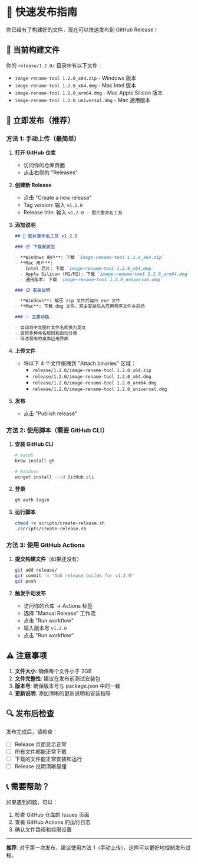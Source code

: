 # 🚀 快速发布指南

你已经有了构建好的文件，现在可以快速发布到 GitHub Release！

## 📁 当前构建文件

你的 `release/1.2.0/` 目录中有以下文件：

- `image-rename-tool 1.2.0_x64.zip` - Windows 版本
- `image-rename-tool 1.2.0_x64.dmg` - Mac Intel 版本
- `image-rename-tool 1.2.0_arm64.dmg` - Mac Apple Silicon 版本
- `image-rename-tool 1.2.0_universal.dmg` - Mac 通用版本

## 🎯 立即发布（推荐）

### 方法 1: 手动上传（最简单）

1. **打开 GitHub 仓库**
   - 访问你的仓库页面
   - 点击右侧的 "Releases"

2. **创建新 Release**
   - 点击 "Create a new release"
   - Tag version: 输入 `v1.2.0`
   - Release title: 输入 `v1.2.0 - 图片重命名工具`

3. **添加说明**

   ```markdown
   ## 🎉 图片重命名工具 v1.2.0

   ### 📦 下载安装包

   - **Windows 用户**: 下载 `image-rename-tool 1.2.0_x64.zip`
   - **Mac 用户**:
     - Intel 芯片: 下载 `image-rename-tool 1.2.0_x64.dmg`
     - Apple Silicon (M1/M2): 下载 `image-rename-tool 1.2.0_arm64.dmg`
     - 通用版本: 下载 `image-rename-tool 1.2.0_universal.dmg`

   ### 📋 安装说明

   - **Windows**: 解压 zip 文件后运行 exe 文件
   - **Mac**: 下载 dmg 文件，双击安装后从应用程序文件夹启动

   ### ✨ 主要功能

   - 自动将中文图片文件名转换为英文
   - 支持多种命名规则和自动分类
   - 简洁易用的桌面应用界面
   ```

4. **上传文件**
   - 将以下 4 个文件拖拽到 "Attach binaries" 区域：
     - `release/1.2.0/image-rename-tool 1.2.0_x64.zip`
     - `release/1.2.0/image-rename-tool 1.2.0_x64.dmg`
     - `release/1.2.0/image-rename-tool 1.2.0_arm64.dmg`
     - `release/1.2.0/image-rename-tool 1.2.0_universal.dmg`

5. **发布**
   - 点击 "Publish release"

### 方法 2: 使用脚本（需要 GitHub CLI）

1. **安装 GitHub CLI**

   ```bash
   # macOS
   brew install gh

   # Windows
   winget install --id GitHub.cli
   ```

2. **登录**

   ```bash
   gh auth login
   ```

3. **运行脚本**
   ```bash
   chmod +x scripts/create-release.sh
   ./scripts/create-release.sh
   ```

### 方法 3: 使用 GitHub Actions

1. **提交构建文件**（如果还没有）

   ```bash
   git add release/
   git commit -m "Add release builds for v1.2.0"
   git push
   ```

2. **触发手动发布**
   - 访问你的仓库 → Actions 标签
   - 选择 "Manual Release" 工作流
   - 点击 "Run workflow"
   - 输入版本号 `v1.2.0`
   - 点击 "Run workflow"

## ⚠️ 注意事项

1. **文件大小**: 确保每个文件小于 2GB
2. **文件完整性**: 建议在发布前测试安装包
3. **版本号**: 确保版本号与 package.json 中的一致
4. **更新说明**: 添加清晰的更新说明和安装指导

## 🔍 发布后检查

发布完成后，请检查：

- [ ] Release 页面显示正常
- [ ] 所有文件都能正常下载
- [ ] 下载的文件能正常安装和运行
- [ ] Release 说明清晰易懂

## 📞 需要帮助？

如果遇到问题，可以：

1. 检查 GitHub 仓库的 Issues 页面
2. 查看 GitHub Actions 的运行日志
3. 确认文件路径和权限设置

---

**推荐**: 对于第一次发布，建议使用方法 1（手动上传），这样可以更好地控制发布过程。
